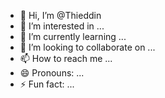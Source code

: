 - 👋 Hi, I’m @Thieddin
- 👀 I’m interested in ...
- 🌱 I’m currently learning ...
- 💞️ I’m looking to collaborate on ...
- 📫 How to reach me ...
- 😄 Pronouns: ...
- ⚡ Fun fact: ...

<!---
Thieddin/Thieddin is a ✨ special ✨ repository because its `README.md` (this file) appears on your GitHub profile.
You can click the Preview link to take a look at your changes.
--->
